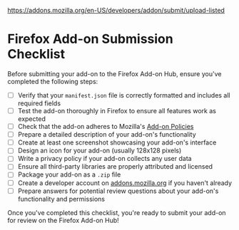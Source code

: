https://addons.mozilla.org/en-US/developers/addon/submit/upload-listed

# Firefox Add-on Submission Checklist

Before submitting your add-on to the Firefox Add-on Hub, ensure you've completed the following steps:

- [ ] Verify that your `manifest.json` file is correctly formatted and includes all required fields
- [ ] Test the add-on thoroughly in Firefox to ensure all features work as expected
- [ ] Check that the add-on adheres to Mozilla's [Add-on Policies](https://developer.mozilla.org/en-US/Add-ons/AMO/Policy/Reviews)
- [ ] Prepare a detailed description of your add-on's functionality
- [ ] Create at least one screenshot showcasing your add-on's interface
- [ ] Design an icon for your add-on (usually 128x128 pixels)
- [ ] Write a privacy policy if your add-on collects any user data
- [ ] Ensure all third-party libraries are properly attributed and licensed
- [ ] Package your add-on as a `.zip` file
- [ ] Create a developer account on [addons.mozilla.org](https://addons.mozilla.org) if you haven't already
- [ ] Prepare answers for potential review questions about your add-on's functionality and permissions

Once you've completed this checklist, you're ready to submit your add-on for review on the Firefox Add-on Hub!
